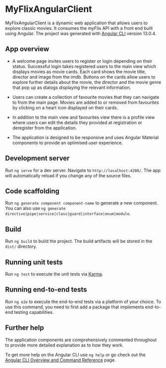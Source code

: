 # MyFlixAngularClient

MyFlixAngularClient is a dynamic web application that allows users to explore classic movies. It consumes the myFlix API with a front end built using Angular. The project was generated with [Angular CLI](https://github.com/angular/angular-cli) version 13.0.4.

## App overview

- A welcome page invites users to register or login depending on their status. Successful login takes registered users to the main view which displays movies as movie cards. Each card shows the movie title, director and image from the imdb. Buttons on the cards allow users to explore further details about the movie, the director and the movie genre that pop up as dialogs displaying the relevant information.

- Users can create a collection of favourite movies that they can navigate to from the main page. Movies are added to or removed from favourites by clicking on a heart icon displayed on their cards.

- In addition to the main view and favourites view there is a profile view where users can edit the details they provided at registration or deregister from the application.

- The application is designed to be responsive and uses Angular Material components to provide an optimised user experience.

## Development server

Run `ng serve` for a dev server. Navigate to `http://localhost:4200/`. The app will automatically reload if you change any of the source files.

## Code scaffolding

Run `ng generate component component-name` to generate a new component. You can also use `ng generate directive|pipe|service|class|guard|interface|enum|module`.

## Build

Run `ng build` to build the project. The build artifacts will be stored in the `dist/` directory.

## Running unit tests

Run `ng test` to execute the unit tests via [Karma](https://karma-runner.github.io).

## Running end-to-end tests

Run `ng e2e` to execute the end-to-end tests via a platform of your choice. To use this command, you need to first add a package that implements end-to-end testing capabilities.

## Further help

The application components are comprehensively commented throughout to provide more detailed explanation as to how they work. 

To get more help on the Angular CLI use `ng help` or go check out the [Angular CLI Overview and Command Reference](https://angular.io/cli) page.
